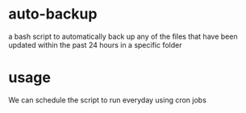 # auto-backup
a bash script to automatically back up any of the files that have been updated within the past 24 hours in a specific folder
# usage
We can schedule the script to run everyday using cron jobs
